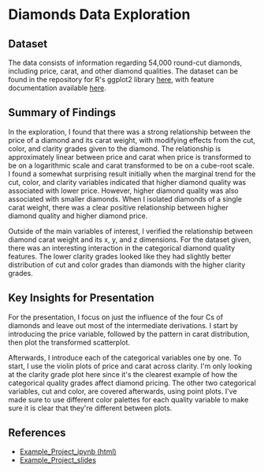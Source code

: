 # Diamonds Data Exploration

## Dataset

The data consists of information regarding 54,000 round-cut diamonds, including
price, carat, and other diamond qualities. The dataset can be found in the
repository for R's ggplot2 library [here](https://github.com/tidyverse/ggplot2/blob/master/data-raw/diamonds.csv),
with feature documentation available [here](http://ggplot2.tidyverse.org/reference/diamonds.html).


## Summary of Findings

In the exploration, I found that there was a strong relationship between the
price of a diamond and its carat weight, with modifying effects from the cut,
color, and clarity grades given to the diamond. The relationship is
approximately linear between price and carat when price is transformed to be on
a logarithmic scale and carat transformed to be on a cube-root scale. I found a
somewhat surprising result initially when the marginal trend for the cut, color,
and clarity variables indicated that higher diamond quality was associated with
lower price. However, higher diamond quality was also associated with smaller
diamonds. When I isolated diamonds of a single carat weight, there was a clear
positive relationship between higher diamond quality and higher diamond price.

Outside of the main variables of interest, I verified the relationship between
diamond carat weight and its x, y, and z dimensions. For the dataset given,
there was an interesting interaction in the categorical diamond quality
features. The lower clarity grades looked like they had slightly better
distribution of cut and color grades than diamonds with the higher clarity
grades.


## Key Insights for Presentation

For the presentation, I focus on just the influence of the four Cs of diamonds
and leave out most of the intermediate derivations. I start by introducing the
price variable, followed by the pattern in carat distribution, then plot the
transformed scatterplot.

Afterwards, I introduce each of the categorical variables one by one. To start,
I use the violin plots of price and carat across clarity. I'm only looking at
the clarity grade plot here since it's the clearest example of how the
categorical quality grades affect diamond pricing. The other two categorical
variables, cut and color, are covered afterwards, using point plots. I've made
sure to use different color palettes for each quality variable to make sure it
is clear that they're different between plots.

## References
- [Example_Project_ipynb (html)](https://htmlpreview.github.io/?https://github.com/lustraka/Data_Analysis_Workouts/blob/main/Communicate_Data_Findings/SandBox/Example_Project_Diamonds_Part1.html)
- [Example_Project_slides](https://htmlpreview.github.io/?https://github.com/lustraka/Data_Analysis_Workouts/blob/main/Communicate_Data_Findings/SandBox/Example_Project_Diamonds_Part2.slides.html)
